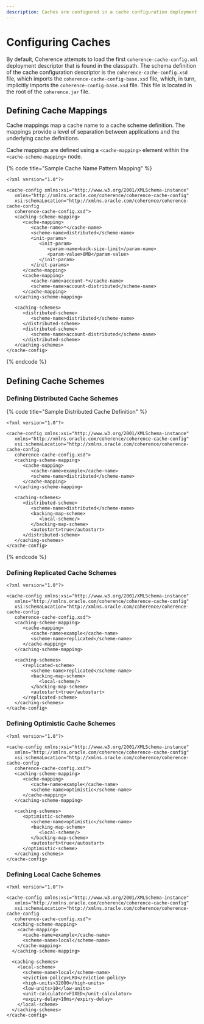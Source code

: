 ```yaml
---
description: Caches are configured in a cache configuration deployment descriptor.
---
```


# Configuring Caches

By default, Coherence attempts to load the first `coherence-cache-config.xml` deployment descriptor that is found in the classpath. The schema definition of the cache configuration descriptor is the `coherence-cache-config.xsd` file, which imports the `coherence-cache-config-base.xsd` file, which, in turn, implicitly imports the `coherence-config-base.xsd` file. This file is located in the root of the `coherence.jar` file. 

## Defining Cache Mappings

Cache mappings map a cache name to a cache scheme definition. The mappings provide a level of separation between applications and the underlying cache definitions.

Cache mappings are defined using a `<cache-mapping>` element within the `<cache-scheme-mapping>` node.

{% code title="Sample Cache Name Pattern Mapping" %}
```markup
<?xml version="1.0"?>

<cache-config xmlns:xsi="http://www.w3.org/2001/XMLSchema-instance"
   xmlns="http://xmlns.oracle.com/coherence/coherence-cache-config"
   xsi:schemaLocation="http://xmlns.oracle.com/coherence/coherence-cache-config
   coherence-cache-config.xsd">
   <caching-scheme-mapping>
      <cache-mapping>
         <cache-name>*</cache-name>
         <scheme-name>distributed</scheme-name>
         <init-params>
            <init-param>
               <param-name>back-size-limit</param-name>
               <param-value>8MB</param-value>
            </init-param>
         </init-params>
      </cache-mapping>
      <cache-mapping>
         <cache-name>account-*</cache-name>
         <scheme-name>account-distributed</scheme-name>
      </cache-mapping>
   </caching-scheme-mapping>

   <caching-schemes>
      <distributed-scheme>
         <scheme-name>distributed</scheme-name>
      </distributed-scheme>
      <distributed-scheme>
         <scheme-name>account-distributed</scheme-name>
      </distributed-scheme>
   </caching-schemes>
</cache-config>
```
{% endcode %}

## Defining Cache Schemes

### Defining Distributed Cache Schemes

{% code title="Sample Distributed Cache Definition" %}
```markup
<?xml version="1.0"?>

<cache-config xmlns:xsi="http://www.w3.org/2001/XMLSchema-instance"
   xmlns="http://xmlns.oracle.com/coherence/coherence-cache-config"
   xsi:schemaLocation="http://xmlns.oracle.com/coherence/coherence-cache-config
   coherence-cache-config.xsd">
   <caching-scheme-mapping>
      <cache-mapping>
         <cache-name>example</cache-name>
         <scheme-name>distributed</scheme-name>
      </cache-mapping>
   </caching-scheme-mapping>

   <caching-schemes>
      <distributed-scheme>
         <scheme-name>distributed</scheme-name>
         <backing-map-scheme>
            <local-scheme/>
         </backing-map-scheme>
         <autostart>true</autostart>
      </distributed-scheme>
   </caching-schemes>
</cache-config>
```
{% endcode %}

### Defining Replicated Cache Schemes

```markup
<?xml version="1.0"?>

<cache-config xmlns:xsi="http://www.w3.org/2001/XMLSchema-instance"
   xmlns="http://xmlns.oracle.com/coherence/coherence-cache-config"
   xsi:schemaLocation="http://xmlns.oracle.com/coherence/coherence-cache-config
   coherence-cache-config.xsd">
   <caching-scheme-mapping>
      <cache-mapping>
         <cache-name>example</cache-name>
         <scheme-name>replicated</scheme-name>
      </cache-mapping>
   </caching-scheme-mapping>

   <caching-schemes>
      <replicated-scheme>
         <scheme-name>replicated</scheme-name>
         <backing-map-scheme>
            <local-scheme/>
         </backing-map-scheme>
         <autostart>true</autostart>
      </replicated-scheme>
   </caching-schemes>
</cache-config>
```

### Defining Optimistic Cache Schemes

```markup
<?xml version="1.0"?>

<cache-config xmlns:xsi="http://www.w3.org/2001/XMLSchema-instance"
   xmlns="http://xmlns.oracle.com/coherence/coherence-cache-config"
   xsi:schemaLocation="http://xmlns.oracle.com/coherence/coherence-cache-config
   coherence-cache-config.xsd">
   <caching-scheme-mapping>
      <cache-mapping>
         <cache-name>example</cache-name>
         <scheme-name>optimistic</scheme-name>
      </cache-mapping>
   </caching-scheme-mapping>

   <caching-schemes>
      <optimistic-scheme>
         <scheme-name>optimistic</scheme-name>
         <backing-map-scheme>
            <local-scheme/>
         </backing-map-scheme>
         <autostart>true</autostart>
      </optimistic-scheme>
   </caching-schemes>
</cache-config>
```

### Defining Local Cache Schemes

```markup
<?xml version="1.0"?>

<cache-config xmlns:xsi="http://www.w3.org/2001/XMLSchema-instance"
   xmlns="http://xmlns.oracle.com/coherence/coherence-cache-config"
   xsi:schemaLocation="http://xmlns.oracle.com/coherence/coherence-cache-config
   coherence-cache-config.xsd">
  <caching-scheme-mapping>
    <cache-mapping>
      <cache-name>example</cache-name>
      <scheme-name>local</scheme-name>
    </cache-mapping>
  </caching-scheme-mapping>

  <caching-schemes>
    <local-scheme>
      <scheme-name>local</scheme-name>
      <eviction-policy>LRU</eviction-policy>
      <high-units>32000</high-units>
      <low-units>10</low-units>
      <unit-calculator>FIXED</unit-calculator>
      <expiry-delay>10ms</expiry-delay>
    </local-scheme>
  </caching-schemes>
</cache-config>
```



